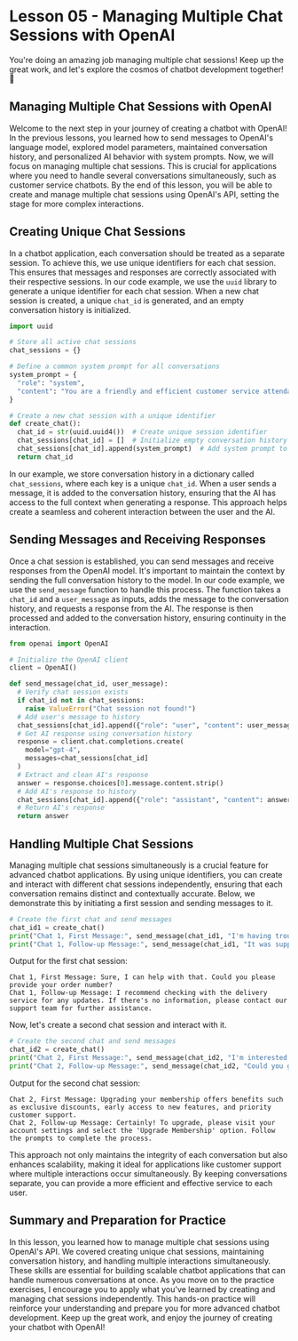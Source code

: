 # Lesson 05 - Managing Multiple Chat Sessions with OpenAI

You're doing an amazing job managing multiple chat sessions! Keep up the great work, and let's explore the cosmos of chatbot development together! 🚀

## Managing Multiple Chat Sessions with OpenAI
Welcome to the next step in your journey of creating a chatbot with OpenAI! In the previous lessons, you learned how to send messages to OpenAI's language model, explored model parameters, maintained conversation history, and personalized AI behavior with system prompts. Now, we will focus on managing multiple chat sessions. This is crucial for applications where you need to handle several conversations simultaneously, such as customer service chatbots. By the end of this lesson, you will be able to create and manage multiple chat sessions using OpenAI's API, setting the stage for more complex interactions.

## Creating Unique Chat Sessions
In a chatbot application, each conversation should be treated as a separate session. To achieve this, we use unique identifiers for each chat session. This ensures that messages and responses are correctly associated with their respective sessions. In our code example, we use the `uuid` library to generate a unique identifier for each chat session. When a new chat session is created, a unique `chat_id` is generated, and an empty conversation history is initialized.

```Python
import uuid

# Store all active chat sessions
chat_sessions = {}

# Define a common system prompt for all conversations
system_prompt = {
  "role": "system",
  "content": "You are a friendly and efficient customer service attendant eager to assist customers with their inquiries and concerns."
}

# Create a new chat session with a unique identifier
def create_chat():
  chat_id = str(uuid.uuid4())  # Create unique session identifier
  chat_sessions[chat_id] = []  # Initialize empty conversation history
  chat_sessions[chat_id].append(system_prompt)  # Add system prompt to conversation history
  return chat_id
```
In our example, we store conversation history in a dictionary called `chat_sessions`, where each key is a unique `chat_id`. When a user sends a message, it is added to the conversation history, ensuring that the AI has access to the full context when generating a response. This approach helps create a seamless and coherent interaction between the user and the AI.

## Sending Messages and Receiving Responses
Once a chat session is established, you can send messages and receive responses from the OpenAI model. It's important to maintain the context by sending the full conversation history to the model. In our code example, we use the `send_message` function to handle this process. The function takes a `chat_id` and a `user_message` as inputs, adds the message to the conversation history, and requests a response from the AI. The response is then processed and added to the conversation history, ensuring continuity in the interaction.

```Python
from openai import OpenAI

# Initialize the OpenAI client
client = OpenAI()

def send_message(chat_id, user_message):
  # Verify chat session exists
  if chat_id not in chat_sessions:
    raise ValueError("Chat session not found!")
  # Add user's message to history
  chat_sessions[chat_id].append({"role": "user", "content": user_message})
  # Get AI response using conversation history
  response = client.chat.completions.create(
    model="gpt-4",
    messages=chat_sessions[chat_id]
  )
  # Extract and clean AI's response
  answer = response.choices[0].message.content.strip()
  # Add AI's response to history
  chat_sessions[chat_id].append({"role": "assistant", "content": answer})
  # Return AI's response
  return answer
```

## Handling Multiple Chat Sessions
Managing multiple chat sessions simultaneously is a crucial feature for advanced chatbot applications. By using unique identifiers, you can create and interact with different chat sessions independently, ensuring that each conversation remains distinct and contextually accurate. Below, we demonstrate this by initiating a first session and sending messages to it.

```Python
# Create the first chat and send messages
chat_id1 = create_chat()
print("Chat 1, First Message:", send_message(chat_id1, "I'm having trouble with my recent order. Can you help me track it?"))
print("Chat 1, Follow-up Message:", send_message(chat_id1, "It was supposed to arrive yesterday but hasn't. What should I do next?"))
```
Output for the first chat session:

```Plain text
Chat 1, First Message: Sure, I can help with that. Could you please provide your order number?
Chat 1, Follow-up Message: I recommend checking with the delivery service for any updates. If there's no information, please contact our support team for further assistance.
```
Now, let's create a second chat session and interact with it.

```Python
# Create the second chat and send messages
chat_id2 = create_chat()
print("Chat 2, First Message:", send_message(chat_id2, "I'm interested in upgrading my membership. What are the benefits?"))
print("Chat 2, Follow-up Message:", send_message(chat_id2, "Could you guide me through the upgrade process?"))
```
Output for the second chat session:

```Plain text
Chat 2, First Message: Upgrading your membership offers benefits such as exclusive discounts, early access to new features, and priority customer support.
Chat 2, Follow-up Message: Certainly! To upgrade, please visit your account settings and select the 'Upgrade Membership' option. Follow the prompts to complete the process.
```

This approach not only maintains the integrity of each conversation but also enhances scalability, making it ideal for applications like customer support where multiple interactions occur simultaneously. By keeping conversations separate, you can provide a more efficient and effective service to each user.

## Summary and Preparation for Practice
In this lesson, you learned how to manage multiple chat sessions using OpenAI's API. We covered creating unique chat sessions, maintaining conversation history, and handling multiple interactions simultaneously. These skills are essential for building scalable chatbot applications that can handle numerous conversations at once. As you move on to the practice exercises, I encourage you to apply what you've learned by creating and managing chat sessions independently. This hands-on practice will reinforce your understanding and prepare you for more advanced chatbot development. Keep up the great work, and enjoy the journey of creating your chatbot with OpenAI!